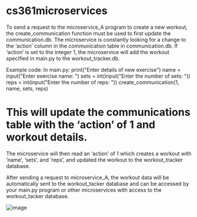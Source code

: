 # cs361microservices
To send a request to the microservice_A program to create a new workout, the create_communication function must be used to first update the communication.db. The microservice is constantly looking for a change to the ‘action’ column in the communication table in communication.db. If ‘action’ is set to the integer 1, the microservice will add the workout specified in main.py to the workout_tracker.db.

Example code:
In main.py:
  print("Enter details of new exercise")
  name = input("Enter exercise name: ")
  sets = int(input("Enter the number of sets: "))
  reps = int(input("Enter the number of reps: "))
  create_communication(1, name, sets, reps)
  # This will update the communications table with the ‘action’ of 1 and workout details.

The microservice will then read an ‘action’ of 1 which creates a workout with ‘name’, ‘sets’, and ‘reps’, and updated the workout to the workout_tracker database.

After sending a request to microservice_A, the workout data will be automatically sent to the workout_tacker database and can be accessed by your main.py program or other microservices with access to the workout_tacker database.

![image](https://github.com/user-attachments/assets/433bb457-7911-48dc-b17d-2951dfb2d3b5)
